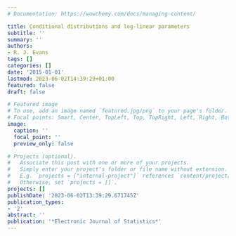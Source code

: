 ```yaml
---
# Documentation: https://wowchemy.com/docs/managing-content/

title: Conditional distributions and log-linear parameters
subtitle: ''
summary: ''
authors:
- R. J. Evans
tags: []
categories: []
date: '2015-01-01'
lastmod: 2023-06-02T14:39:29+01:00
featured: false
draft: false

# Featured image
# To use, add an image named `featured.jpg/png` to your page's folder.
# Focal points: Smart, Center, TopLeft, Top, TopRight, Left, Right, BottomLeft, Bottom, BottomRight.
image:
  caption: ''
  focal_point: ''
  preview_only: false

# Projects (optional).
#   Associate this post with one or more of your projects.
#   Simply enter your project's folder or file name without extension.
#   E.g. `projects = ["internal-project"]` references `content/project/deep-learning/index.md`.
#   Otherwise, set `projects = []`.
projects: []
publishDate: '2023-06-02T13:39:29.671745Z'
publication_types:
- '2'
abstract: ''
publication: '*Electronic Journal of Statistics*'
---
```

